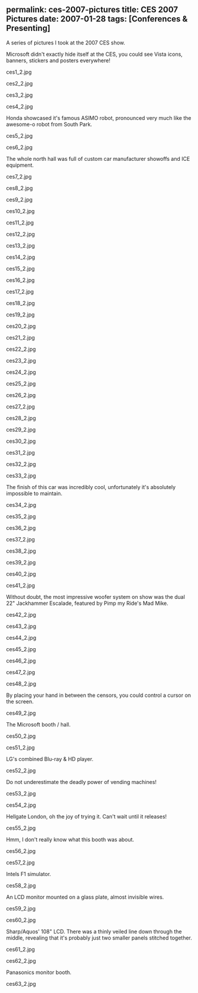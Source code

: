 permalink: ces-2007-pictures
title: CES 2007 Pictures
date: 2007-01-28
tags: [Conferences & Presenting]
---
A series of pictures I took at the 2007 CES show.

Microsoft didn't exactly hide itself at the CES, you could see Vista icons, banners, stickers and posters everywhere!

ces1_2.jpg

ces2_2.jpg

ces3_2.jpg

ces4_2.jpg

Honda showcased it's famous ASIMO robot, pronounced very much like the awesome-o robot from South Park.

ces5_2.jpg

ces6_2.jpg

The whole north hall was full of custom car manufacturer showoffs and ICE equipment.

ces7_2.jpg

ces8_2.jpg

ces9_2.jpg

ces10_2.jpg

ces11_2.jpg

ces12_2.jpg

ces13_2.jpg

ces14_2.jpg

ces15_2.jpg

ces16_2.jpg

ces17_2.jpg

ces18_2.jpg

ces19_2.jpg

ces20_2.jpg

ces21_2.jpg

ces22_2.jpg

ces23_2.jpg

ces24_2.jpg

ces25_2.jpg

ces26_2.jpg

ces27_2.jpg

ces28_2.jpg

ces29_2.jpg

ces30_2.jpg

ces31_2.jpg

ces32_2.jpg

ces33_2.jpg

The finish of this car was incredibly cool, unfortunately it's absolutely impossible to maintain.

ces34_2.jpg

ces35_2.jpg

ces36_2.jpg

ces37_2.jpg

ces38_2.jpg

ces39_2.jpg

ces40_2.jpg

ces41_2.jpg

Without doubt, the most impressive woofer system on show was the dual 22" Jackhammer Escalade, featured by Pimp my Ride's Mad Mike.

ces42_2.jpg

ces43_2.jpg

ces44_2.jpg

ces45_2.jpg

ces46_2.jpg

ces47_2.jpg

ces48_2.jpg

By placing your hand in between the censors, you could control a cursor on the screen.

ces49_2.jpg

The Microsoft booth / hall.

ces50_2.jpg

ces51_2.jpg

LG's combined Blu-ray &amp; HD player.

ces52_2.jpg

Do not underestimate the deadly power of vending machines!

ces53_2.jpg

ces54_2.jpg

Hellgate London, oh the joy of trying it. Can't wait until it releases!

ces55_2.jpg

Hmm, I don't really know what this booth was about.

ces56_2.jpg

ces57_2.jpg

Intels F1 simulator.

ces58_2.jpg

An LCD monitor mounted on a glass plate, almost invisible wires.

ces59_2.jpg

ces60_2.jpg

Sharp/Aquos' 108" LCD. There was a thinly veiled line down through the middle, revealing that it's probably just two smaller panels stitched together.

ces61_2.jpg

ces62_2.jpg

Panasonics monitor booth.

ces63_2.jpg
